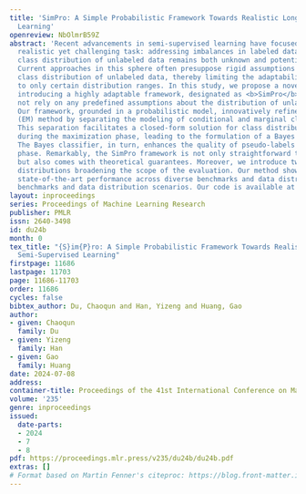 ```yaml
---
title: 'SimPro: A Simple Probabilistic Framework Towards Realistic Long-Tailed Semi-Supervised
  Learning'
openreview: NbOlmrB59Z
abstract: 'Recent advancements in semi-supervised learning have focused on a more
  realistic yet challenging task: addressing imbalances in labeled data while the
  class distribution of unlabeled data remains both unknown and potentially mismatched.
  Current approaches in this sphere often presuppose rigid assumptions regarding the
  class distribution of unlabeled data, thereby limiting the adaptability of models
  to only certain distribution ranges. In this study, we propose a novel approach,
  introducing a highly adaptable framework, designated as <b>SimPro</b>, which does
  not rely on any predefined assumptions about the distribution of unlabeled data.
  Our framework, grounded in a probabilistic model, innovatively refines the expectation-maximization
  (EM) method by separating the modeling of conditional and marginal class distributions.
  This separation facilitates a closed-form solution for class distribution estimation
  during the maximization phase, leading to the formulation of a Bayes classifier.
  The Bayes classifier, in turn, enhances the quality of pseudo-labels in the expectation
  phase. Remarkably, the SimPro framework is not only straightforward to implement
  but also comes with theoretical guarantees. Moreover, we introduce two novel class
  distributions broadening the scope of the evaluation. Our method showcases consistent
  state-of-the-art performance across diverse benchmarks and data distribution scenarios.
  benchmarks and data distribution scenarios. Our code is available at https://github.com/LeapLabTHU/SimPro.'
layout: inproceedings
series: Proceedings of Machine Learning Research
publisher: PMLR
issn: 2640-3498
id: du24b
month: 0
tex_title: "{S}im{P}ro: A Simple Probabilistic Framework Towards Realistic Long-Tailed
  Semi-Supervised Learning"
firstpage: 11686
lastpage: 11703
page: 11686-11703
order: 11686
cycles: false
bibtex_author: Du, Chaoqun and Han, Yizeng and Huang, Gao
author:
- given: Chaoqun
  family: Du
- given: Yizeng
  family: Han
- given: Gao
  family: Huang
date: 2024-07-08
address:
container-title: Proceedings of the 41st International Conference on Machine Learning
volume: '235'
genre: inproceedings
issued:
  date-parts:
  - 2024
  - 7
  - 8
pdf: https://proceedings.mlr.press/v235/du24b/du24b.pdf
extras: []
# Format based on Martin Fenner's citeproc: https://blog.front-matter.io/posts/citeproc-yaml-for-bibliographies/
---
```

